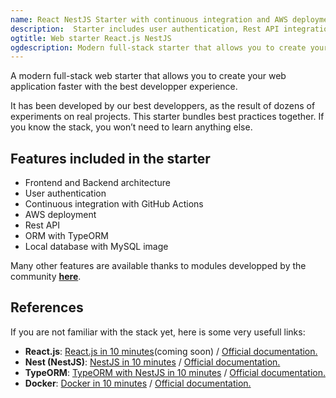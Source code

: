 ```yaml
---
name: React NestJS Starter with continuous integration and AWS deployment
description:  Starter includes user authentication, Rest API integration, Docker, continuous integration, clean file structure and best practices, AWS deployment
ogtitle: Web starter React.js NestJS
ogdescription: Modern full-stack starter that allows you to create your web application.
---
```


A modern full-stack web starter that allows you to create your web application faster with the best developper experience. <br />

It has been developed by our best developpers, as the result of dozens of experiments on real projects. 
This starter bundles best practices together. If you know the stack, you won’t need to learn anything else.

## Features included in the starter

- Frontend and Backend architecture
- User authentication
- Continuous integration with GitHub Actions
- AWS deployment
- Rest API
- ORM with TypeORM
- Local database with MySQL image

Many other features are available thanks to modules developped by the community <strong>[here](https://fast-modular-project.com/modules?starter=starter-reacjs-nestjs-mysql)</strong>.

## References

If you are not familiar with the stack yet, here is some very usefull links:

- **React.js**: [React.js in 10 minutes](https://blog.fast-modular-project.com)(coming soon) / [Official documentation.](https://fr.reactjs.org/) 
- **Nest (NestJS)**: [NestJS in 10 minutes](https://blog.fast-modular-project.com/nestjs-in-10-minutes) / [Official documentation.](https://nestjs.com/) 
- **TypeORM**: [TypeORM with NestJS in 10 minutes](https://blog.fast-modular-project.com/typeorm-with-nestjs-in-10-minutes) / [Official documentation.](https://nestjs.com/) 
- **Docker**: [Docker in 10 minutes](https://blog.fast-modular-project.com/docker-in-10-minutes) / [Official documentation.](https://www.docker.com/) 